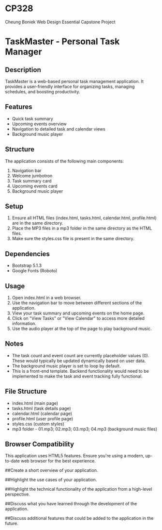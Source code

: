 # CP328
Cheung Boniek Web Design Essential Capstone Project

# TaskMaster - Personal Task Manager

## Description
TaskMaster is a web-based personal task management application. It provides a user-friendly interface for organizing tasks, managing schedules, and boosting productivity.

## Features
- Quick task summary
- Upcoming events overview
- Navigation to detailed task and calendar views
- Background music player

## Structure
The application consists of the following main components:
1. Navigation bar
2. Welcome jumbotron
3. Task summary card
4. Upcoming events card
5. Background music player

## Setup
1. Ensure all HTML files (index.html, tasks.html, calendar.html, profile.html) are in the same directory.
2. Place the MP3 files in a mp3 folder in the same directory as the HTML files.
3. Make sure the styles.css file is present in the same directory.

## Dependencies
- Bootstrap 5.1.3
- Google Fonts (Roboto)

## Usage
1. Open index.html in a web browser.
2. Use the navigation bar to move between different sections of the application.
3. View your task summary and upcoming events on the home page.
4. Click on "View Tasks" or "View Calendar" to access more detailed information.
5. Use the audio player at the top of the page to play background music.

## Notes
- The task count and event count are currently placeholder values (0). These would typically be updated dynamically based on user data.
- The background music player is set to loop by default.
- This is a front-end template. Backend functionality would need to be implemented to make the task and event tracking fully functional.

## File Structure
- index.html (main page)
- tasks.html (task details page)
- calendar.html (calendar page)
- profile.html (user profile page)
- styles.css (custom styles)
- mp3 folder - 01.mp3; 02.mp3; 03.mp3; 04.mp3 (background music files)

## Browser Compatibility
This application uses HTML5 features. Ensure you're using a modern, up-to-date web browser for the best experience.

##Create a short overview of your application.

##Highlight the use cases of your application.

##Highlight the technical functionality of the application from a high-level perspective.

##Discuss what you have learned through the development of the application.

##Discuss additional features that could be added to the application in the future.


